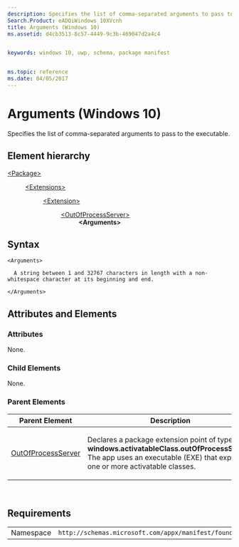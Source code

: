 ```yaml
---
description: Specifies the list of comma-separated arguments to pass to the executable.
Search.Product: eADQiWindows 10XVcnh
title: Arguments (Windows 10)
ms.assetid: d4cb3513-8c57-4449-9c3b-469047d2a4c4


keywords: windows 10, uwp, schema, package manifest


ms.topic: reference
ms.date: 04/05/2017
---
```


# Arguments (Windows 10)


Specifies the list of comma-separated arguments to pass to the executable.

## Element hierarchy

<dl>
<dt><a href="element-package.md">&lt;Package&gt;</a></dt>
<dd>
<dl>
<dt><a href="element-extensions.md">&lt;Extensions&gt;</a></dt>
<dd>
<dl>
<dt><a href="element-extension.md">&lt;Extension&gt;</a></dt>
<dd>
<dl>
<dt><a href="element-outofprocessserver.md">&lt;OutOfProcessServer&gt;</a></dt>
<dd><b>&lt;Arguments&gt;</b></dd>
</dl>
</dd>
</dl>
</dd>
</dl>
</dd>
</dl>

## Syntax

``` syntax
<Arguments>

  A string between 1 and 32767 characters in length with a non-whitespace character at its beginning and end.

</Arguments>
```

## Attributes and Elements


### Attributes

None.

### Child Elements

None.

### Parent Elements

<table>
<colgroup>
<col width="50%" />
<col width="50%" />
</colgroup>
<thead>
<tr class="header">
<th>Parent Element</th>
<th>Description</th>
</tr>
</thead>
<tbody>
<tr class="odd">
<td><a href="element-outofprocessserver.md">OutOfProcessServer</a> </td>
<td><p>Declares a package extension point of type <strong>windows.activatableClass.outOfProcessServer</strong>. The app uses an executable (EXE) that exposes one or more activatable classes.</p></td>
</tr>
</tbody>
</table>

 

## Requirements

|   |   |
|--|--|
| Namespace | `http://schemas.microsoft.com/appx/manifest/foundation/windows10` |


 

 



